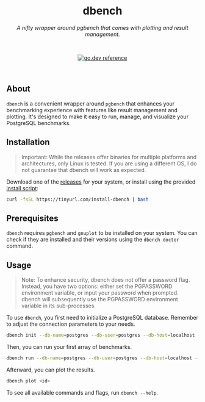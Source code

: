 <div align="center">

&nbsp;
<h1>dbench</h1>
<p><i>A nifty wrapper around pgbench that comes with plotting and result management.</i></p>

&nbsp;

[![go.dev reference](https://img.shields.io/badge/go.dev-reference-007d9c?logo=go&logoColor=white&style=flat)](https://pkg.go.dev/github.com/nikoksr/dbench)
</div>

&nbsp;

## About

`dbench` is a convenient wrapper around `pgbench` that enhances your benchmarking experience with features like result
management and plotting. It's designed to make it easy to run, manage, and visualize your PostgreSQL benchmarks.

## Installation

> Important: While the releases offer binaries for multiple platforms and architectures, only Linux is tested. If you
> are using a different OS, I do not guarantee that dbench will work as expected.

Download one of the [releases](https://github.com/nikoksr/dbench/releases) for your system, or install using the
provided [install script](scripts/install.sh):

```sh
curl -fsSL https://tinyurl.com/install-dbench | bash
```

## Prerequisites

`dbench` requires `pgbench` and `gnuplot` to be installed on your system. You can check if they are installed and their
versions using the `dbench doctor` command.

## Usage

> Note: To enhance security, dbench does not offer a password flag. Instead, you have two options: either set the
> PGPASSWORD environment variable, or input your password when prompted. dbench will subsequently use the PGPASSWORD
> environment variable in its sub-processes.

To use `dbench`, you first need to initialize a PostgreSQL database. Remember to adjust the connection parameters to
your needs.

```bash
dbench init --db-name=postgres --db-user=postgres --db-host=localhost --db-port=5432 --scale 10
```

Then, you can run your first array of benchmarks.

```bash
dbench run --db-name=postgres --db-user=postgres --db-host=localhost --db-port=5432
```

Afterward, you can plot the results.

```bash
dbench plot <id>
```

To see all available commands and flags, run `dbench --help`.
